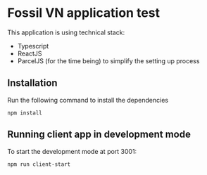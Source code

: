 # Fossil VN application test

This application is using technical stack:
 - Typescript
 - ReactJS
 - ParcelJS (for the time being) to simplify the setting up process

## Installation
Run the following command to install the dependencies
```
npm install
```

## Running client app in development mode
To start the development mode at port 3001:
```
npm run client-start
```